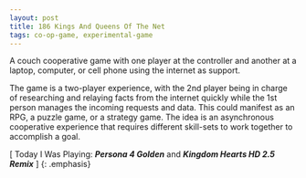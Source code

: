 ```yaml
---
layout: post
title: 186 Kings And Queens Of The Net
tags: co-op-game, experimental-game
---
```

A couch cooperative game with one player at the controller and another at a laptop, computer, or cell phone using the internet as support.

The game is a two-player experience, with the 2nd player being in charge of researching and relaying facts from the internet quickly while the 1st person manages the incoming requests and data.  This could manifest as an RPG, a puzzle game, or a strategy game.  The idea is an asynchronous cooperative experience that requires different skill-sets to work together to accomplish a goal.

[ Today I Was Playing: ***Persona 4 Golden*** and ***Kingdom Hearts HD 2.5 Remix*** ]
{: .emphasis}

